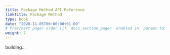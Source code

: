```yaml
---
title: Package Method API Reference
linktitle: Package Method
type: book
date: "2020-11-05T00:00:00+01:00"
# Prev/next pager order (if `docs_section_pager` enabled in `params.toml`)
weight: 7
---
```


building...